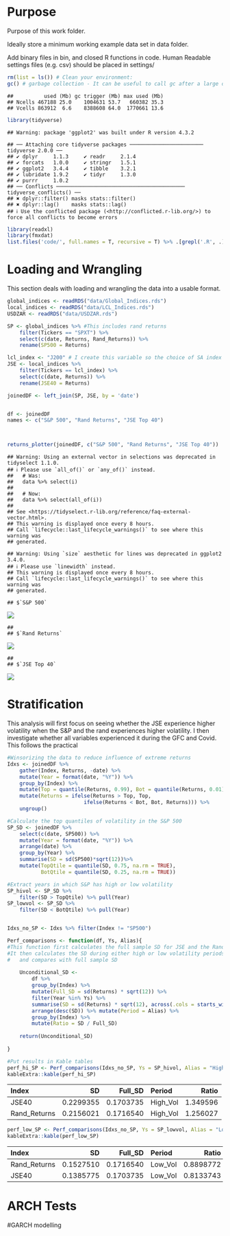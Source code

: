 # Purpose

Purpose of this work folder.

Ideally store a minimum working example data set in data folder.

Add binary files in bin, and closed R functions in code. Human Readable
settings files (e.g. csv) should be placed in settings/

``` r
rm(list = ls()) # Clean your environment:
gc() # garbage collection - It can be useful to call gc after a large object has been removed, as this may prompt R to return memory to the operating system.
```

    ##          used (Mb) gc trigger (Mb) max used (Mb)
    ## Ncells 467188 25.0    1004631 53.7   660382 35.3
    ## Vcells 863912  6.6    8388608 64.0  1770661 13.6

``` r
library(tidyverse)
```

    ## Warning: package 'ggplot2' was built under R version 4.3.2

    ## ── Attaching core tidyverse packages ──────────────────────── tidyverse 2.0.0 ──
    ## ✔ dplyr     1.1.3     ✔ readr     2.1.4
    ## ✔ forcats   1.0.0     ✔ stringr   1.5.1
    ## ✔ ggplot2   3.4.4     ✔ tibble    3.2.1
    ## ✔ lubridate 1.9.2     ✔ tidyr     1.3.0
    ## ✔ purrr     1.0.2     
    ## ── Conflicts ────────────────────────────────────────── tidyverse_conflicts() ──
    ## ✖ dplyr::filter() masks stats::filter()
    ## ✖ dplyr::lag()    masks stats::lag()
    ## ℹ Use the conflicted package (<http://conflicted.r-lib.org/>) to force all conflicts to become errors

``` r
library(readxl)
library(fmxdat)
list.files('code/', full.names = T, recursive = T) %>% .[grepl('.R', .)] %>% as.list() %>% walk(~source(.))
```

# Loading and Wrangling

This section deals with loading and wrangling the data into a usable
format.

``` r
global_indices <- readRDS("data/Global_Indices.rds")
local_indices <- readRDS("data/LCL_Indices.rds")
USDZAR <- readRDS("data/USDZAR.rds")

SP <- global_indices %>% #This includes rand returns
    filter(Tickers == "SPXT") %>% 
    select(c(date, Returns, Rand_Returns)) %>% 
    rename(SP500 = Returns)

lcl_index <- "J200" # I create this variable so the choice of SA index can easily be changed
JSE <- local_indices %>% 
    filter(Tickers == lcl_index) %>% 
    select(c(date, Returns)) %>% 
    rename(JSE40 = Returns)

joinedDF <- left_join(SP, JSE, by = 'date')


df <- joinedDF
names <- c("S&P 500", "Rand Returns", "JSE Top 40")



returns_plotter(joinedDF, c("S&P 500", "Rand Returns", "JSE Top 40"))
```

    ## Warning: Using an external vector in selections was deprecated in tidyselect 1.1.0.
    ## ℹ Please use `all_of()` or `any_of()` instead.
    ##   # Was:
    ##   data %>% select(i)
    ## 
    ##   # Now:
    ##   data %>% select(all_of(i))
    ## 
    ## See <https://tidyselect.r-lib.org/reference/faq-external-vector.html>.
    ## This warning is displayed once every 8 hours.
    ## Call `lifecycle::last_lifecycle_warnings()` to see where this warning was
    ## generated.

    ## Warning: Using `size` aesthetic for lines was deprecated in ggplot2 3.4.0.
    ## ℹ Please use `linewidth` instead.
    ## This warning is displayed once every 8 hours.
    ## Call `lifecycle::last_lifecycle_warnings()` to see where this warning was
    ## generated.

    ## $`S&P 500`

![](README_files/figure-markdown_github/unnamed-chunk-2-1.png)

    ## 
    ## $`Rand Returns`

![](README_files/figure-markdown_github/unnamed-chunk-2-2.png)

    ## 
    ## $`JSE Top 40`

![](README_files/figure-markdown_github/unnamed-chunk-2-3.png)

# Stratification

This analysis will first focus on seeing whether the JSE experience
higher volatility when the S&P and the rand experiences higher
volatility. I then investigate whether all variables experienced it
during the GFC and Covid. This follows the practical

``` r
#Winsorizing the data to reduce influence of extreme returns
Idxs <- joinedDF %>% 
    gather(Index, Returns, -date) %>% 
    mutate(Year = format(date, "%Y")) %>% 
    group_by(Index) %>% 
    mutate(Top = quantile(Returns, 0.99), Bot = quantile(Returns, 0.01)) %>% 
    mutate(Returns = ifelse(Returns > Top, Top, 
                         ifelse(Returns < Bot, Bot, Returns))) %>% 
    ungroup()

#Calculate the top quantiles of volatility in the S&P 500
SP_SD <- joinedDF %>% 
    select(c(date, SP500)) %>% 
    mutate(Year = format(date, "%Y")) %>% 
    arrange(date) %>% 
    group_by(Year) %>% 
    summarise(SD = sd(SP500)*sqrt(12))%>% 
    mutate(TopQtile = quantile(SD, 0.75, na.rm = TRUE),
           BotQtile = quantile(SD, 0.25, na.rm = TRUE))

#Extract years in which S&P has high or low volatility
SP_hivol <- SP_SD %>% 
    filter(SD > TopQtile) %>% pull(Year)
SP_lowvol <- SP_SD %>% 
    filter(SD < BotQtile) %>% pull(Year)


Idxs_no_SP <- Idxs %>% filter(Index != "SP500")

Perf_comparisons <- function(df, Ys, Alias){
#This function first calculates the full sample SD for JSE and the Rand
#It then calculates the SD during either high or low volatility periods of S&P
#   and compares with full sample SD
    
    Unconditional_SD <- 
        df %>% 
        group_by(Index) %>% 
        mutate(Full_SD = sd(Returns) * sqrt(12)) %>% 
        filter(Year %in% Ys) %>% 
        summarise(SD = sd(Returns) * sqrt(12), across(.cols = starts_with("Full"), .fns = max)) %>% 
        arrange(desc(SD)) %>% mutate(Period = Alias) %>% 
        group_by(Index) %>% 
        mutate(Ratio = SD / Full_SD)
    
    return(Unconditional_SD)
  
}

#Put results in Kable tables
perf_hi_SP <- Perf_comparisons(Idxs_no_SP, Ys = SP_hivol, Alias = "High_Vol")
kableExtra::kable(perf_hi_SP)
```

<table>
<thead>
<tr>
<th style="text-align:left;">
Index
</th>
<th style="text-align:right;">
SD
</th>
<th style="text-align:right;">
Full_SD
</th>
<th style="text-align:left;">
Period
</th>
<th style="text-align:right;">
Ratio
</th>
</tr>
</thead>
<tbody>
<tr>
<td style="text-align:left;">
JSE40
</td>
<td style="text-align:right;">
0.2299355
</td>
<td style="text-align:right;">
0.1703735
</td>
<td style="text-align:left;">
High_Vol
</td>
<td style="text-align:right;">
1.349596
</td>
</tr>
<tr>
<td style="text-align:left;">
Rand_Returns
</td>
<td style="text-align:right;">
0.2156021
</td>
<td style="text-align:right;">
0.1716540
</td>
<td style="text-align:left;">
High_Vol
</td>
<td style="text-align:right;">
1.256027
</td>
</tr>
</tbody>
</table>

``` r
perf_low_SP <- Perf_comparisons(Idxs_no_SP, Ys = SP_lowvol, Alias = "Low_Vol")
kableExtra::kable(perf_low_SP)
```

<table>
<thead>
<tr>
<th style="text-align:left;">
Index
</th>
<th style="text-align:right;">
SD
</th>
<th style="text-align:right;">
Full_SD
</th>
<th style="text-align:left;">
Period
</th>
<th style="text-align:right;">
Ratio
</th>
</tr>
</thead>
<tbody>
<tr>
<td style="text-align:left;">
Rand_Returns
</td>
<td style="text-align:right;">
0.1527510
</td>
<td style="text-align:right;">
0.1716540
</td>
<td style="text-align:left;">
Low_Vol
</td>
<td style="text-align:right;">
0.8898772
</td>
</tr>
<tr>
<td style="text-align:left;">
JSE40
</td>
<td style="text-align:right;">
0.1385775
</td>
<td style="text-align:right;">
0.1703735
</td>
<td style="text-align:left;">
Low_Vol
</td>
<td style="text-align:right;">
0.8133743
</td>
</tr>
</tbody>
</table>

# ARCH Tests

#GARCH modelling
